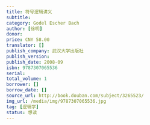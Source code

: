 ```yaml
---
title: 符号逻辑讲义
subtitle: 
category: Godel Escher Bach
author: [徐明]
donor: 
price: CNY 58.00
translator: []
publish_company: 武汉大学出版社
publish_version: 
publish_date: 2008-09
isbn: 9787307065536
serial: 
total_volume: 1
borrower: []
borrow_date: []
source_url: http://book.douban.com/subject/3265523/
img_url: /media/img/9787307065536.jpg
tag: [逻辑学]
status: 想读
---
```

